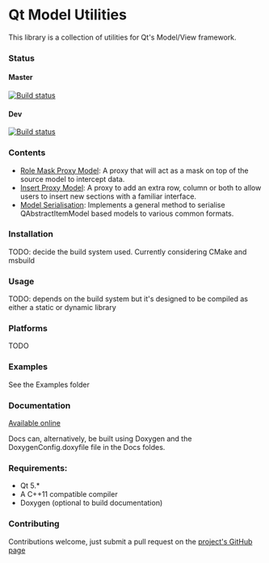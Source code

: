 # Qt Model Utilities

This library is a collection of utilities for Qt's Model/View framework.

### Status
#### Master
[![Build status](https://ci.appveyor.com/api/projects/status/7ytrf2h8r6gp22if/branch/master?svg=true)](https://ci.appveyor.com/project/VSRonin/qtmodelutilities/branch/master)

#### Dev
[![Build status](https://ci.appveyor.com/api/projects/status/7ytrf2h8r6gp22if/branch/dev?svg=true)](https://ci.appveyor.com/project/VSRonin/qtmodelutilities/branch/dev)

### Contents

+ [Role Mask Proxy Model](https://vsronin.github.io/QtModelUtilities/md__r_e_a_d_m_e__role__mask__proxy__model.html): A proxy that will act as a mask on top of the source model to intercept data.
+ [Insert Proxy Model](https://vsronin.github.io/QtModelUtilities/md__r_e_a_d_m_e__insert__proxy__model.html): A proxy to add an extra row, column or both to allow users to insert new sections with a familiar interface.
+ [Model Serialisation](https://vsronin.github.io/QtModelUtilities/md__r_e_a_d_m_e__model__serialisation.html): Implements a general method to serialise QAbstractItemModel based models to various common formats.

### Installation

TODO: decide the build system used. Currently considering CMake and msbuild

### Usage

TODO: depends on the build system but it's designed to be compiled as either a static or dynamic library

### Platforms

TODO

### Examples

See the Examples folder

### Documentation

[Available online](https://vsronin.github.io/QtModelUtilities/index.html)

Docs can, alternatively, be built using Doxygen and the DoxygenConfig.doxyfile file in the Docs foldes.

### Requirements:

+ Qt 5.*
+ A C++11 compatible compiler
+ Doxygen (optional to build documentation)

### Contributing

Contributions welcome, just submit a pull request on the [project's GitHub page](https://github.com/VSRonin/QtModelUtilities)